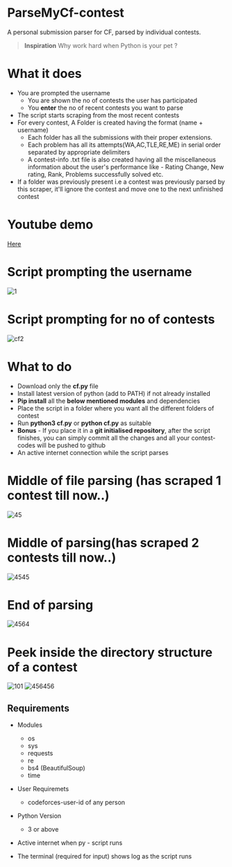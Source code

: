 # ParseMyCf-contest
A personal submission parser for CF, parsed by individual contests.

> **Inspiration** 
> Why work hard when Python is your pet ? 

# What it does
* You are prompted the username
    * You are shown the no of contests the user has participated
    * You **enter** the no of recent contests you want to parse 
* The script starts scraping from the most recent contests
* For every contest, A Folder is created having the format (name + username)
    * Each folder has all the submissions with their proper extensions.
    * Each problem has all its attempts(WA,AC,TLE,RE,ME) in serial order separated by appropriate         delimiters
    * A contest-info .txt file is also created having all the miscellaneous information about the
      user's performance like - Rating Change, New rating, Rank, Problems successfully solved etc.
* If a folder was previously present i.e a contest was previously parsed by this scraper, it'll ignore    the contest and move one to the next unfinished contest

# Youtube demo
[Here](https://youtu.be/bci2ogajpFI)

# Script prompting the username
![1](https://user-images.githubusercontent.com/39147514/65044905-7219a980-d97b-11e9-9256-21bc4c4d1d58.png)

# Script prompting for no of contests
![cf2](https://user-images.githubusercontent.com/39147514/65045330-36331400-d97c-11e9-9d06-dbca202d2ce2.png)

# What to do
* Download only the **cf.py** file 
* Install latest version of python (add to PATH) if not already installed
* **Pip install** all the **below mentioned modules** and dependencies
* Place the script in a folder where you want all the different folders of contest
* Run **python3 cf.py** or **python cf.py** as suitable
* **Bonus** - If you place it in a **git initialised repository**, after the script finishes, you can simply commit all the changes and all your contest-codes will be pushed to github
* An active internet connection while the script parses

# Middle of file parsing (has scraped 1 contest till now..)
![45](https://user-images.githubusercontent.com/39147514/65045096-ce7cc900-d97b-11e9-90e5-17a9ede25ff6.png)

# Middle of parsing(has scraped 2 contests till now..)
![4545](https://user-images.githubusercontent.com/39147514/65045430-64185880-d97c-11e9-90ce-a6c2553192ba.png)

# End of parsing 
![4564](https://user-images.githubusercontent.com/39147514/65045480-7a261900-d97c-11e9-8ca9-8c71f01eae44.png)

# Peek inside the directory structure of a contest
![101](https://user-images.githubusercontent.com/39147514/65045540-9c1f9b80-d97c-11e9-9fdd-854269d1dc50.png)
![456456](https://user-images.githubusercontent.com/39147514/65045565-a9d52100-d97c-11e9-83e5-94b7453f3c1c.png)

## Requirements
* Modules
    * os
    * sys
    * requests
    * re
    * bs4 (BeautifulSoup)
    * time

* User Requiremets
    * codeforces-user-id of any person

* Python Version
    * 3 or above

* Active internet when py - script runs

* The terminal (required for input) shows log as the script runs

